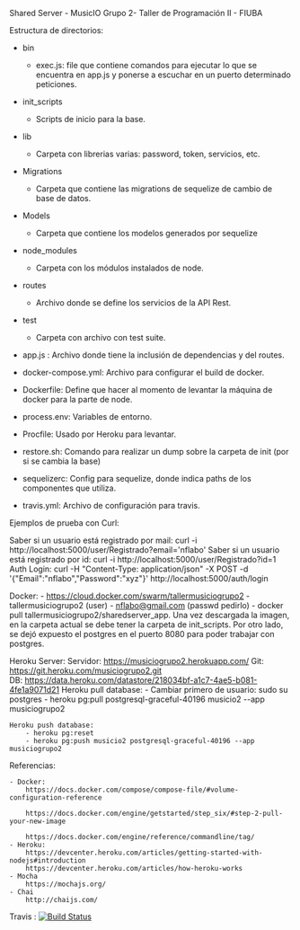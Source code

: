 Shared Server - MusicIO Grupo 2- Taller de Programación II - FIUBA

Estructura de directorios:
- bin
	- exec.js: file que contiene comandos para ejecutar lo que se encuentra en app.js y ponerse a escuchar en un puerto determinado peticiones.
- init_scripts
	- Scripts de inicio para la base.
- lib
	- Carpeta con librerias varias: password, token, servicios, etc.

- Migrations
	- Carpeta que contiene las migrations de sequelize de cambio de base de datos.
- Models
	- Carpeta que contiene los modelos generados por sequelize
- node_modules
	- Carpeta con los módulos instalados de node.
- routes
	- Archivo donde se define los servicios de la API Rest.
- test
	- Carpeta con archivo con test suite.

- app.js : Archivo donde tiene la inclusión de dependencias y del routes.
- docker-compose.yml: Archivo para configurar el build de docker.
- Dockerfile: Define que hacer al momento de levantar la máquina de docker para la parte de node.
- process.env: Variables de entorno.
- Procfile: Usado por Heroku para levantar.
- restore.sh: Comando para realizar un dump sobre la carpeta de init (por si se cambia la base)
- sequelizerc: Config para sequelize, donde indica paths de los componentes que utiliza.
- travis.yml: Archivo de configuración para travis.

Ejemplos de prueba con Curl:

Saber si un usuario está registrado por mail:	curl -i http://localhost:5000/user/Registrado?email='nflabo'
Saber si un usuario está registrado por id: 	curl -i http://localhost:5000/user/Registrado?id=1
Auth Login: curl -H "Content-Type: application/json" -X POST -d '{"Email":"nflabo","Password":"xyz"}' http://localhost:5000/auth/login

Docker:
	- https://cloud.docker.com/swarm/tallermusiciogrupo2
	- tallermusiciogrupo2 (user)
	- nflabo@gmail.com (passwd pedirlo)
	- docker pull tallermusiciogrupo2/sharedserver_app. 
		Una vez descargada la imagen, en la carpeta actual se debe tener la carpeta de init_scripts.
		Por otro lado, se dejó expuesto el postgres en el puerto 8080 para poder trabajar con postgres.

Heroku Server:
	Servidor: https://musiciogrupo2.herokuapp.com/
	Git: https://git.heroku.com/musiciogrupo2.git	
	DB: https://data.heroku.com/datastore/218034bf-a1c7-4ae5-b081-4fe1a9071d21
	Heroku pull database: 
		- Cambiar primero de usuario: sudo su postgres
		- heroku pg:pull postgresql-graceful-40196 musicio2 --app musiciogrupo2

	Heroku push database:
		- heroku pg:reset
		- heroku pg:push musicio2 postgresql-graceful-40196 --app musiciogrupo2

Referencias:

	- Docker: 
		https://docs.docker.com/compose/compose-file/#volume-configuration-reference

		https://docs.docker.com/engine/getstarted/step_six/#step-2-pull-your-new-image

		https://docs.docker.com/engine/reference/commandline/tag/ 
	- Heroku:
		https://devcenter.heroku.com/articles/getting-started-with-nodejs#introduction
		https://devcenter.heroku.com/articles/how-heroku-works
	- Mocha
		https://mochajs.org/
	- Chai
		http://chaijs.com/



Travis : 
[![Build Status](https://travis-ci.org/MusicIO-Grupo2/sharedServer.svg?branch=master)](https://travis-ci.org/MusicIO-Grupo2/sharedServer)
